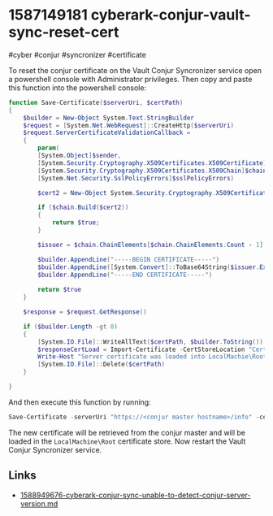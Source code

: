 # 1587149181 cyberark-conjur-vault-sync-reset-cert
#cyber #conjur #syncronizer #certificate

To reset the conjur certificate on the Vault Conjur Syncronizer service open a powershell console with Administrator privileges. Then copy and paste this function into the powershell console:

```powershell
function Save-Certificate($serverUri, $certPath)
{
    $builder = New-Object System.Text.StringBuilder
    $request = [System.Net.WebRequest]::CreateHttp($serverUri)
    $request.ServerCertificateValidationCallback = 
    {
        param(
        [System.Object]$sender,
        [System.Security.Cryptography.X509Certificates.X509Certificate]$certificate,
        [System.Security.Cryptography.X509Certificates.X509Chain]$chain,
        [System.Net.Security.SslPolicyErrors]$sslPolicyErrors)

        $cert2 = New-Object System.Security.Cryptography.X509Certificates.X509Certificate2 -ArgumentList $certificate

        if ($chain.Build($cert2))
        {
            return $true;
        }

        $issuer = $chain.ChainElements[$chain.ChainElements.Count - 1].Certificate

        $builder.AppendLine("-----BEGIN CERTIFICATE-----")
        $builder.AppendLine([System.Convert]::ToBase64String($issuer.Export([System.Security.Cryptography.X509Certificates.X509ContentType]::Cert), [System.Base64FormattingOptions]::InsertLineBreaks))
        $builder.AppendLine("-----END CERTIFICATE-----")
    
        return $true
    }

    $response = $request.GetResponse()

    if ($builder.Length -gt 0)
    {
        [System.IO.File]::WriteAllText($certPath, $builder.ToString())
        $responseCertLoad = Import-Certificate -CertStoreLocation "Cert:\LocalMachine\Root" -FilePath $certPath
        Write-Host "Server certificate was loaded into LocalMachie\Root store, $responseCertLoad"
        [System.IO.File]::Delete($certPath)
    }

}
```

And then execute this function by running:
```powershell
Save-Certificate -serverUri "https://<conjur master hostname>/info" -certPath "C:\Program Files\Cyberark\Syncronizer\conjur.pem"
```

The new certificate will be retrieved from the conjur master and will be loaded in the `LocalMachine\Root` certificate store.
Now restart the Vault Conjur Syncronizer service.
## Links
- [1588949676-cyberark-conjur-sync-unable-to-detect-conjur-server-version.md](1588949676-cyberark-conjur-sync-unable-to-detect-conjur-server-version.md)
